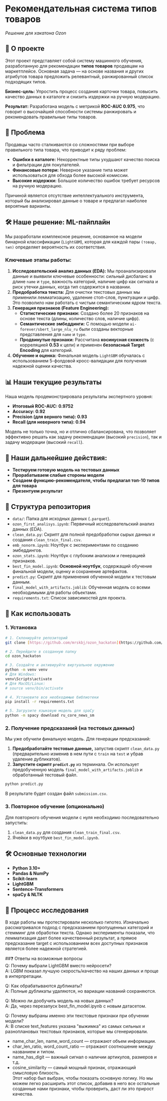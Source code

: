 # Рекомендательная система типов товаров

*Решение для хакатона Ozon*

## 🚀 О проекте

Этот проект представляет собой систему машинного обучения, разработанную для рекомендации **типов товаров** продавцам на маркетплейсе. Основная задача — на основе названия и других атрибутов товара предложить релевантный, ранжированный список подходящих типов.

**Бизнес-цель:** Упростить процесс создания карточки товара, повысить качество данных в каталоге и снизить издержки на ручную модерацию.

**Результат:** Разработана модель с метрикой **ROC-AUC 0.975**, что говорит о высочайшей способности системы ранжировать и рекомендовать правильные типы товаров.

## 🎯 Проблема

Продавцы часто сталкиваются со сложностями при выборе правильного типа товара, что приводит к ряду проблем:
* **Ошибки в каталоге:** Некорректные типы ухудшают качество поиска и фильтрации для покупателей.
* **Финансовые потери:** Неверное указание типа может использоваться для обхода более высокой комиссии.
* **Высокие издержки:** Большое количество ошибок требует ресурсов на ручную модерацию.

Причиной является отсутствие интеллектуального инструмента, который бы анализировал данные о товаре и предлагал наиболее вероятные варианты.

## 🛠️ Наше решение: ML-пайплайн

Мы разработали комплексное решение, основанное на модели бинарной классификации (`LightGBM`), которая для каждой пары `(товар, тип)` определяет вероятность их соответствия.

### Ключевые этапы работы:

1.  **Исследовательский анализ данных (EDA):** Мы проанализировали данные и выявили ключевые особенности: сильный дисбаланс в длине `name` и `type`, важность категорий, наличие цифр как сигнала и риск утечки данных, когда тип содержится в названии.
2.  **Предобработка текста:** Для очистки текстовых данных мы применили лемматизацию, удаление стоп-слов, пунктуации и цифр. Это позволило нам работать с чистым семантическим ядром текста.
3.  **Генерация признаков (Feature Engineering):**
    * **Статистические признаки:** Создано более 20 признаков на основе текста (длины, количество слов, наличие цифр).
    * **Семантические эмбеддинги:** С помощью модели `ai-forever/sbert_large_nlu_ru` были созданы векторные представления для `name` и `type`.
    * **Продвинутые признаки:** Рассчитана **косинусная схожесть** (с корреляцией **0.53** к цели) и применен **безопасный Target Encoding** для категорий.
4.  **Обучение и оценка:** Финальная модель `LightGBM` обучалась с использованием 5-фолдовой кросс-валидации для получения надежной оценки качества.

## 📊 Наши текущие результаты

Наша модель продемонстрировала результаты экспертного уровня:
* **Итоговый ROC-AUC: 0.9752**
* **Accuracy: 0.92**
* **Precision (для верного типа): 0.93**
* **Recall (для неверного типа): 0.94**

Модель не только точна, но и отлично сбалансирована, что позволяет эффективно решать как задачу рекомендации (высокий `precision`), так и задачу модерации (высокий `recall`).  
  
## 🧩 Наши дальнейшие действия:  
* **Тестируем готовую модель на тестовых данных**
* **Прорабатываем слабые стороны модели**
* **Создаем функцию-рекомендателя, чтобы предлагал топ-10 типов для товара**
* **Презентуем результат**

## 📁 Структура репозитория

* `data/`: Папка для исходных данных (`.parquet`).
* `ozon_first_analisys.ipynb`: Первичный исследовательский анализ данных (EDA).
* `clean_data.py`: Скрипт для полной предобработки сырых данных и создания `clean_train_final.csv`.
* `emb_nonorm.ipynb`: Ноутбук с экспериментами по созданию эмбеддингов.
* `ozon_stats.ipynb`: Ноутбук с глубоким анализом и генерацией признаков.
* `best_fin_model.ipynb`: **Основной ноутбук**, содержащий обучение финальной модели, оценку и сохранение артефактов.
* `predict.py`: Скрипт для применения обученной модели к тестовым данным.
* `final_model_with_artifacts.joblib`: Обученная модель со всеми необходимыми для работы объектами.
* `requirements.txt`: Список зависимостей для проекта.

## 🚀 Как использовать

### 1. Установка

```bash
# 1. Склонируйте репозиторий
git clone [https://github.com/mrskbj/ozon_hackaton](https://github.com/mrskbj/ozon_hackaton)

# 2. Перейдите в созданную папку
cd ozon_hackaton

# 3. Создайте и активируйте виртуальное окружение
python -m venv venv
# Для Windows:
venv\Scripts\activate
# Для MacOS/Linux:
# source venv/bin/activate

# 4. Установите все необходимые библиотеки
pip install -r requirements.txt

# 5. Загрузите языковую модель для spaCy
python -m spacy download ru_core_news_sm
```

### 2. Получение предсказаний (на тестовых данных)

Мы уже обучили финальную модель. Для генерации предсказаний:

1.  **Предобработайте тестовые данные,** запустив скрипт `clean_data.py` (предварительно изменив в нем пути с `train` на `test` и убрав удаление дубликатов).
2.  **Запустите скрипт `predict.py`** из терминала. Он использует предобученную модель `final_model_with_artifacts.joblib` и обработанный тестовый файл.

```bash
python predict.py
```
В результате будет создан файл `submission.csv`.

### 3. Повторное обучение (опционально)

Для повторного обучения модели с нуля необходимо последовательно запустить:
1.  `clean_data.py` для создания `clean_train_final.csv`.
2.  Ячейки в ноутбуке `best_fin_model.ipynb`.

## 🛠️ Основные технологии

* **Python 3.10+**
* **Pandas & NumPy**
* **Scikit-learn**
* **LightGBM**
* **Sentence-Transformers**
* **spaCy & NLTK**

## 🧭 Процесс исследования  

В ходе работы мы протестировали несколько гипотез. Изначально рассматривался подход с предсказанием пропущенных категорий и стемминг для обработки текста. Однако эксперименты показали, что лемматизация дает более качественный результат, а прямое предсказание target с использованием всех доступных признаков является более надежной стратегией.

##❓ Ответы на возможные вопросы  
Q: Почему выбрали LightGBM вместо нейросети?  
A: LGBM показал лучшую скорость/качество на наших данных и проще в интерпретации.  
  
Q: Как обрабатываются дубликаты?  
A: Полные дубликаты удаляются, но вариации названий сохраняются.  
  
Q: Можно ли дообучить модель на новых данных?  
A: Да, через перезапуск best_fin_model.ipynb с новым датасетом.  
  
Q: Почему выбраны именно эти текстовые признаки при обучении модели?  
A: В списке text_features указана "выжимка" из самых сильных и разноплановых текстовых признаков, которые мы сгенерировали.
* name_char_len, name_word_count — отражают объем информации.
* char_len_ratio, word_count_ratio — отражают соотношение между названием и типом.
* name_has_digit — важный сигнал о наличии артикулов, размеров и т.д.
* cosine_similarity — самый мощный признак, отражающий смысловую близость.  
Этот набор был выбран, чтобы показать основную логику. Но мы можем легко расширить этот список, добавив в него все остальные созданные нами признаки, чтобы проверить, даст ли это прирост качества.
  
